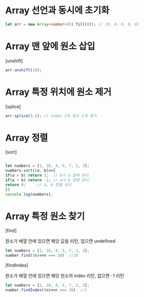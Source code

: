 # Array 선언과 동시에 초기화

``` typescript
let arr = new Array<number>(5).fill(0)); // [0, 0, 0, 0, 0]

```

# Array 맨 앞에 원소 삽입

[unshift]

``` typescript
arr.unshift(10);
```

# Array 특정 위치에 원소 제거

[splice]

``` typescript
arr.splice(3,1); // index 3의 원소 1개 제거
```

# Array 정렬

[sort]

``` typescript

let numbers = [1, 10, 4, 5, 7, 2, 3];
numbers.sort((a, b)=>{
if(a > b) return 1;  // b가 a 앞에 온다.
if(a < b) return -1; // a가 b 앞에 온다.
return 0;     // a, b 정렬 유지
})
console.log(numbers);

```

# Array 특정 원소 찾기
[find]

원소가 배열 안에 있으면 해당 값을 리턴, 없으면 undefined
```typescript
let numbers = [1, 10, 4, 5, 7, 2, 3];
number.find((n)=>n === 10)  //10
```

[findIndex]

원소가 배열 안에 있으면 해당 원소의 index 리턴, 없으면 -1 리턴

``` typescript
let numbers = [1, 10, 4, 5, 7, 2, 3];
number.findIndex((n)=>n === 10)  //1

```
